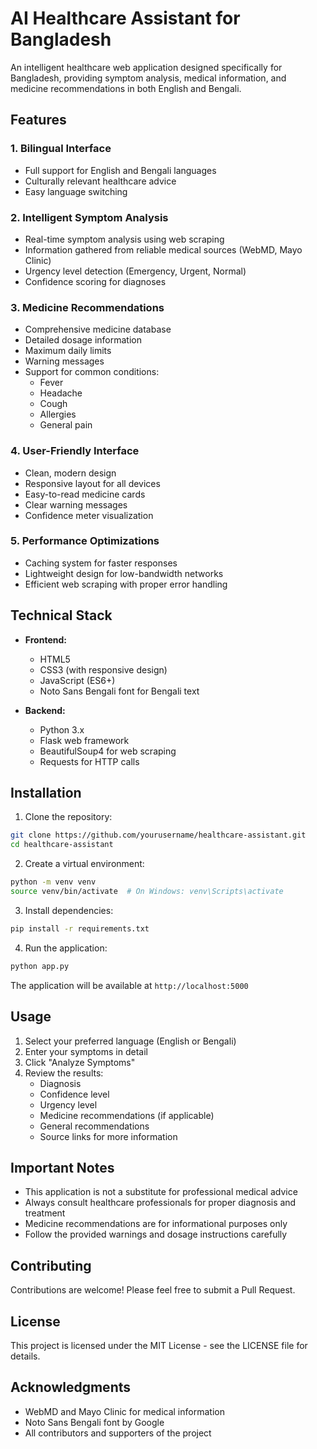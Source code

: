 # AI Healthcare Assistant for Bangladesh

An intelligent healthcare web application designed specifically for Bangladesh, providing symptom analysis, medical information, and medicine recommendations in both English and Bengali.

## Features

### 1. Bilingual Interface
- Full support for English and Bengali languages
- Culturally relevant healthcare advice
- Easy language switching

### 2. Intelligent Symptom Analysis
- Real-time symptom analysis using web scraping
- Information gathered from reliable medical sources (WebMD, Mayo Clinic)
- Urgency level detection (Emergency, Urgent, Normal)
- Confidence scoring for diagnoses

### 3. Medicine Recommendations
- Comprehensive medicine database
- Detailed dosage information
- Maximum daily limits
- Warning messages
- Support for common conditions:
  - Fever
  - Headache
  - Cough
  - Allergies
  - General pain

### 4. User-Friendly Interface
- Clean, modern design
- Responsive layout for all devices
- Easy-to-read medicine cards
- Clear warning messages
- Confidence meter visualization

### 5. Performance Optimizations
- Caching system for faster responses
- Lightweight design for low-bandwidth networks
- Efficient web scraping with proper error handling

## Technical Stack

- **Frontend:**
  - HTML5
  - CSS3 (with responsive design)
  - JavaScript (ES6+)
  - Noto Sans Bengali font for Bengali text

- **Backend:**
  - Python 3.x
  - Flask web framework
  - BeautifulSoup4 for web scraping
  - Requests for HTTP calls

## Installation

1. Clone the repository:
```bash
git clone https://github.com/yourusername/healthcare-assistant.git
cd healthcare-assistant
```

2. Create a virtual environment:
```bash
python -m venv venv
source venv/bin/activate  # On Windows: venv\Scripts\activate
```

3. Install dependencies:
```bash
pip install -r requirements.txt
```

4. Run the application:
```bash
python app.py
```

The application will be available at `http://localhost:5000`

## Usage

1. Select your preferred language (English or Bengali)
2. Enter your symptoms in detail
3. Click "Analyze Symptoms"
4. Review the results:
   - Diagnosis
   - Confidence level
   - Urgency level
   - Medicine recommendations (if applicable)
   - General recommendations
   - Source links for more information

## Important Notes

- This application is not a substitute for professional medical advice
- Always consult healthcare professionals for proper diagnosis and treatment
- Medicine recommendations are for informational purposes only
- Follow the provided warnings and dosage instructions carefully

## Contributing

Contributions are welcome! Please feel free to submit a Pull Request.

## License

This project is licensed under the MIT License - see the LICENSE file for details.

## Acknowledgments

- WebMD and Mayo Clinic for medical information
- Noto Sans Bengali font by Google
- All contributors and supporters of the project 